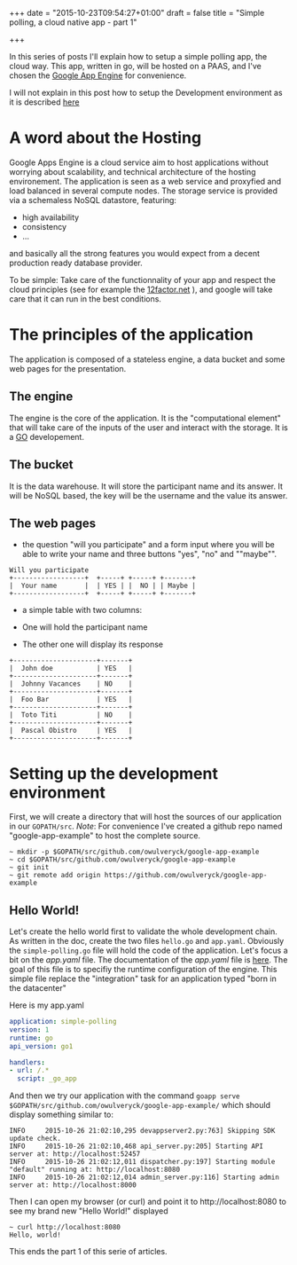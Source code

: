 +++
date = "2015-10-23T09:54:27+01:00"
draft = false
title = "Simple polling, a cloud native app - part 1"

+++

In this series of posts I'll explain how to setup a simple polling app, the cloud way.
This app, written in go, will be hosted on a PAAS, and I've chosen the [Google App Engine](https://cloud.google.com/appengine/docs) for convenience.

I will not explain in this post how to setup the Development environment as it is described [here](https://cloud.google.com/appengine/docs/go/gettingstarted/devenvironment)

# A word about the Hosting

Google Apps Engine is a cloud service aim to host applications without worrying about scalability, and technical architecture of the hosting environement.
The application is seen as a web service and proxyfied and load balanced in several compute nodes.
The storage service is provided via a schemaless NoSQL datastore, featuring:

* high availability
* consistency
* ...

and basically all the strong features you would expect from a decent production ready database provider.

To be simple: Take care of the functionnality of your app and respect the cloud principles (see for example the [12factor.net](http://12factor.net) ), and google will take care that it can run in the best conditions.

# The principles of the application

The application is composed of a stateless engine, a data bucket and some web pages for the presentation.

## The engine

The engine is the core of the application. It is the "computational element" that will take care of the inputs of the user and interact with the storage.
It is a [GO](http://golang.org) developement.

## The bucket

It is the data warehouse. It will store the participant name and its answer. It will be NoSQL based, the key will be the username and the value its answer.

## The web pages

* the question "will you participate" and a form input where you will be able to write your name and three buttons "yes", "no" and ""maybe"".
```
Will you participate 
+------------------+  +-----+ +-----+ +-------+
|  Your name       |  | YES | |  NO | | Maybe |
+------------------+  +-----+ +-----+ +-------+
```

* a simple table with two columns:

* One will hold the participant name
* The other one will display its response

```
+---------------------+-------+
|  John doe           | YES   |
+---------------------+-------+
|  Johnny Vacances    | NO    |
+---------------------+-------+
|  Foo Bar            | YES   |
+---------------------+-------+
|  Toto Titi          | NO    |
+---------------------+-------+
|  Pascal Obistro     | YES   |
+---------------------+-------+
```

# Setting up the development environment

First, we will create a directory that will host the sources of our application in our `GOPATH/src`.
_Note_: For convenience I've created a github repo named "google-app-example" to host the complete source.

```
~ mkdir -p $GOPATH/src/github.com/owulveryck/google-app-example
~ cd $GOPATH/src/github.com/owulveryck/google-app-example
~ git init
~ git remote add origin https://github.com/owulveryck/google-app-example
```


## Hello World!

Let's create the hello world first to validate the whole development chain.
As written in the doc, create the two files `hello.go` and `app.yaml`.
Obviously the `simple-polling.go` file will hold the code of the application. Let's focus a bit on the _app.yaml_ file.
The documentation of the _app.yaml_ file is [here](https://cloud.google.com/appengine/docs/go/config/appconfig). The goal of this file is to specifiy the runtime configuration of the engine.
This simple file replace the "integration" task for an application typed "born in the datacenter"

Here is my app.yaml
```yaml
application: simple-polling
version: 1
runtime: go
api_version: go1

handlers:
- url: /.*
  script: _go_app
```

And then we try our application with the command `goapp serve $GOPATH/src/github.com/owulveryck/google-app-example/`
which should display something similar to:
```
INFO     2015-10-26 21:02:10,295 devappserver2.py:763] Skipping SDK update check.
INFO     2015-10-26 21:02:10,468 api_server.py:205] Starting API server at: http://localhost:52457
INFO     2015-10-26 21:02:12,011 dispatcher.py:197] Starting module "default" running at: http://localhost:8080
INFO     2015-10-26 21:02:12,014 admin_server.py:116] Starting admin server at: http://localhost:8000
```

Then I can open my browser (or curl) and point it to http://localhost:8080 to see my brand new "Hello World!" displayed

```
~ curl http://localhost:8080
Hello, world!
```

This ends the part 1 of this serie of articles.
